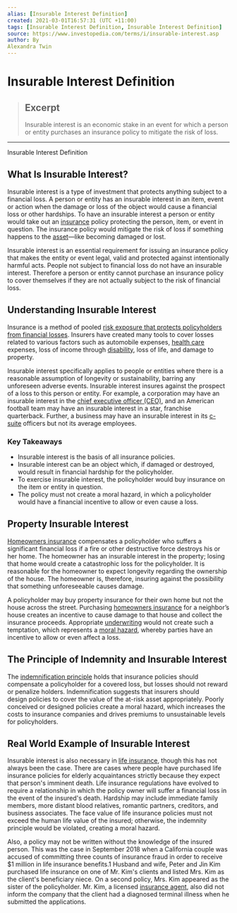 ```yaml
---
alias: [Insurable Interest Definition]
created: 2021-03-01T16:57:31 (UTC +11:00)
tags: [Insurable Interest Definition, Insurable Interest Definition]
source: https://www.investopedia.com/terms/i/insurable-interest.asp
author: By
Alexandra Twin
---
```


# Insurable Interest Definition

> ## Excerpt
> Insurable interest is an economic stake in an event for which a person or entity purchases an insurance policy to mitigate the risk of loss.

---

Insurable Interest Definition
## What Is Insurable Interest?

Insurable interest is a type of investment that protects anything subject to a financial loss. A person or entity has an insurable interest in an item, event or action when the damage or loss of the object would cause a financial loss or other hardships. To have an insurable interest a person or entity would take out an [insurance](https://www.investopedia.com/terms/i/insurance.asp) policy protecting the person, item, or event in question. The insurance policy would mitigate the risk of loss if something happens to the [asset](https://www.investopedia.com/terms/a/asset.asp)—like becoming damaged or lost.

Insurable interest is an essential requirement for issuing an insurance policy that makes the entity or event legal, valid and protected against intentionally harmful acts. People not subject to financial loss do not have an insurable interest. Therefore a person or entity cannot purchase an insurance policy to cover themselves if they are not actually subject to the risk of financial loss.

## Understanding Insurable Interest

Insurance is a method of pooled [risk exposure that protects policyholders from financial losses](https://www.investopedia.com/terms/f/financial-exposure.asp). Insurers have created many tools to cover losses related to various factors such as automobile expenses, [health care](https://www.investopedia.com/terms/h/healthinsurance.asp) expenses, loss of income through [disability](https://www.investopedia.com/terms/d/disability-insurance.asp), loss of life, and damage to property.

Insurable interest specifically applies to people or entities where there is a reasonable assumption of longevity or sustainability, barring any unforeseen adverse events. Insurable interest insures against the prospect of a loss to this person or entity. For example, a corporation may have an insurable interest in the [chief executive officer (CEO)](https://www.investopedia.com/terms/c/ceo.asp), and an American football team may have an insurable interest in a star, franchise quarterback. Further, a business may have an insurable interest in its [c-suite](https://www.investopedia.com/terms/c/c-suite.asp) officers but not its average employees.

### Key Takeaways

-   Insurable interest is the basis of all insurance policies.
-   Insurable interest can be an object which, if damaged or destroyed, would result in financial hardship for the policyholder.
-   To exercise insurable interest, the policyholder would buy insurance on the item or entity in question.
-   The policy must not create a moral hazard, in which a policyholder would have a financial incentive to allow or even cause a loss.

## Property Insurable Interest

[Homeowners insurance](https://www.investopedia.com/insurance/homeowners-insurance-guide/) compensates a policyholder who suffers a significant financial loss if a fire or other destructive force destroys his or her home. The homeowner has an insurable interest in the property; losing that home would create a catastrophic loss for the policyholder. It is reasonable for the homeowner to expect longevity regarding the ownership of the house. The homeowner is, therefore, insuring against the possibility that something unforeseeable causes damage.

A policyholder may buy property insurance for their own home but not the house across the street. Purchasing [homeowners insurance](https://www.investopedia.com/terms/h/homeowners-insurance.asp) for a neighbor’s house creates an incentive to cause damage to that house and collect the insurance proceeds. Appropriate [underwriting](https://www.investopedia.com/terms/u/underwriting.asp) would not create such a temptation, which represents a [moral hazard](https://www.investopedia.com/terms/m/moralhazard.asp), whereby parties have an incentive to allow or even affect a loss.

## The Principle of Indemnity and Insurable Interest

The [indemnification principle](https://www.investopedia.com/terms/i/indemnity.asp) holds that insurance policies should compensate a policyholder for a covered loss, but losses should not reward or penalize holders. Indemnification suggests that insurers should design policies to cover the value of the at-risk asset appropriately. Poorly conceived or designed policies create a moral hazard, which increases the costs to insurance companies and drives premiums to unsustainable levels for policyholders.

## Real World Example of Insurable Interest

Insurable interest is also necessary in [life insurance](https://www.investopedia.com/life-insurance-4427715), though this has not always been the case. There are cases where people have purchased life insurance policies for elderly acquaintances strictly because they expect that person's imminent death. Life insurance regulations have evolved to require a relationship in which the policy owner will suffer a financial loss in the event of the insured's death. Hardship may include immediate family members, more distant blood relatives, romantic partners, creditors, and business associates. The face value of life insurance policies must not exceed the human life value of the insured; otherwise, the indemnity principle would be violated, creating a moral hazard.

Also, a policy may not be written without the knowledge of the insured person. This was the case in September 2018 when a California couple was accused of committing three counts of insurance fraud in order to receive $1 million in life insurance benefits.1 Husband and wife, Peter and Jin Kim purchased life insurance on one of Mr. Kim's clients and listed Mrs. Kim as the client's beneficiary niece. On a second policy, Mrs. Kim appeared as the sister of the policyholder. Mr. Kim, a licensed [insurance agent](https://www.investopedia.com/articles/financial-careers/08/become-insurance-agent.asp), also did not inform the company that the client had a diagnosed terminal illness when he submitted the applications.
